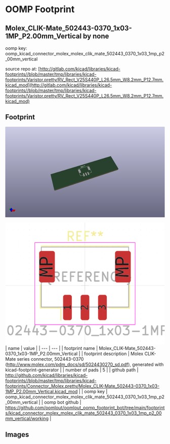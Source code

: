 # OOMP Footprint  
## Molex_CLIK-Mate_502443-0370_1x03-1MP_P2.00mm_Vertical  by none  
  
oomp key: oomp_kicad_connector_molex_molex_clik_mate_502443_0370_1x03_1mp_p2_00mm_vertical  
  
source repo at: [http://gitlab.com/kicad/libraries/kicad-footprints//blob/master/tmp/libraries/kicad-footprints/Varistor.pretty/RV_Rect_V25S440P_L26.5mm_W8.2mm_P12.7mm.kicad_mod](http://gitlab.com/kicad/libraries/kicad-footprints//blob/master/tmp/libraries/kicad-footprints/Varistor.pretty/RV_Rect_V25S440P_L26.5mm_W8.2mm_P12.7mm.kicad_mod)  
## Footprint  
  
[![working_kicad_pcb_3d.png](working_kicad_pcb_3d_600.png)](working_kicad_pcb_3d.png)  
  
[![working.png](working_600.png)](working.png)  
| name | value | 
| --- | --- | 
| footprint name | Molex_CLIK-Mate_502443-0370_1x03-1MP_P2.00mm_Vertical | 
| footprint description | Molex CLIK-Mate series connector, 502443-0370 (http://www.molex.com/pdm_docs/sd/5024430270_sd.pdf), generated with kicad-footprint-generator | 
| number of pads | 5 | 
| github path | http://github.com/kicad/libraries/kicad-footprints//blob/master/tmp/libraries/kicad-footprints/Connector_Molex.pretty/Molex_CLIK-Mate_502443-0370_1x03-1MP_P2.00mm_Vertical.kicad_mod | 
| oomp key | oomp_kicad_connector_molex_molex_clik_mate_502443_0370_1x03_1mp_p2_00mm_vertical | 
| oomp bot github | https://github.com/oomlout/oomlout_oomp_footprint_bot/tree/main/footprints/kicad_connector_molex_molex_clik_mate_502443_0370_1x03_1mp_p2_00mm_vertical/working | 
## Images  
